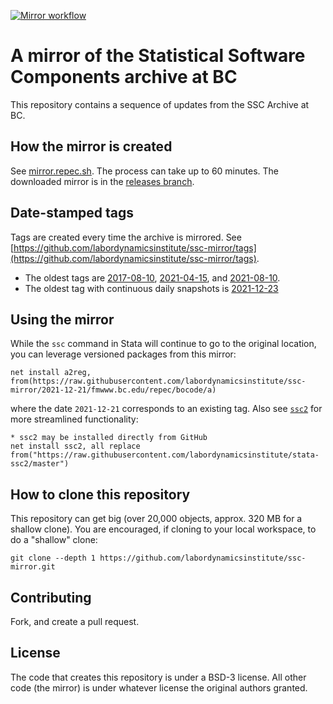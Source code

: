 [![Mirror workflow](https://github.com/labordynamicsinstitute/ssc-mirror/actions/workflows/mirror.yml/badge.svg)](https://github.com/labordynamicsinstitute/ssc-mirror/actions/workflows/mirror.yml)

# A mirror of the Statistical Software Components archive at BC

This repository contains a sequence of updates from the SSC Archive at BC.

## How the mirror is created

See [mirror.repec.sh](mirror.repec.sh). The process can take up to 60 minutes. The downloaded mirror is in the [releases branch](https://github.com/labordynamicsinstitute/ssc-mirror/tree/releases).

## Date-stamped tags

Tags are created every time the archive is mirrored. See [https://github.com/labordynamicsinstitute/ssc-mirror/tags](https://github.com/labordynamicsinstitute/ssc-mirror/tags).

- The oldest tags are [2017-08-10](https://github.com/labordynamicsinstitute/ssc-mirror/releases/tag/2017-08-10), [2021-04-15](https://github.com/labordynamicsinstitute/ssc-mirror/releases/tag/2021-04-15), and [2021-08-10](https://github.com/labordynamicsinstitute/ssc-mirror/releases/tag/2021-08-10).
- The oldest tag with continuous daily snapshots is [2021-12-23](https://github.com/labordynamicsinstitute/ssc-mirror/releases/tag/2021-12-23)

## Using the mirror

While the `ssc` command in Stata will continue to go to the original location, you can leverage versioned packages from this mirror:

```{stata}
net install a2reg, from(https://raw.githubusercontent.com/labordynamicsinstitute/ssc-mirror/2021-12-21/fmwww.bc.edu/repec/bocode/a)
```

where the date `2021-12-21` corresponds to an existing tag. Also see [`ssc2`](https://github.com/labordynamicsinstitute/stata-ssc2/) for more streamlined functionality:

```
* ssc2 may be installed directly from GitHub
net install ssc2, all replace from("https://raw.githubusercontent.com/labordynamicsinstitute/stata-ssc2/master")
```

## How to clone this repository

This repository can get big (over 20,000 objects, approx. 320 MB for a shallow clone). You are encouraged, if cloning to your local workspace, to do a "shallow" clone:

    git clone --depth 1 https://github.com/labordynamicsinstitute/ssc-mirror.git

## Contributing

Fork, and create a pull request.

## License

The code that creates this repository is under a BSD-3 license. All other code (the mirror) is under whatever license the original authors granted.

